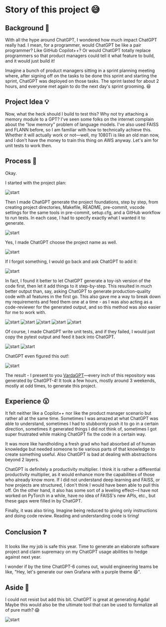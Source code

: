 # Story of this project 😅

## Background 🤔

With all the hype around ChatGPT, I wondered how much impact ChatGPT really had.
I mean, for a programmer, would ChatGPT be like a pair programmer? Like GitHub
Copilot++? Or would ChatGPT totally replace programmers so that product managers
could tell it what feature to build, and it would just build it!

Imagine a bunch of product managers sitting in a sprint planning meeting where,
after signing off on the tasks to be done this sprint and starting the sprint,
ChatGPT was deployed on those tasks. The sprint lasted for about 2 hours, and
everyone met again to do the next day's sprint grooming. 😆

## Project Idea 💡

Now, what the heck should I build to test this? Why not try attaching a memory
module to a GPT? I've seen some folks on the internet complain about the "low
memory" problem of language models. I've also used FAISS and FLANN before, so I
am familiar with how to technically achieve this. Whether it will actually work
or not—well, my 1080Ti is like an old man now, and I don't have the money to
train this thing on AWS anyway. Let's aim for unit tests to work then.

## Process 🏃

Okay.

I started with the project plan:

![start](./assets/1.png)

Then I made ChatGPT generate the project foundations, step by step, from
creating project directories, Makefile, README, pre-commit, vscode settings for
the same tools in pre-commit, setup.cfg, and a GitHub workflow to run tests. In
each case, I had to specify exactly what I wanted it to generate.

![start](./assets/2.png)

Yes, I made ChatGPT choose the project name as well.

![start](./assets/3.png)

If I forgot something, I would go back and ask ChatGPT to add it:

![start](./assets/4.png)

In fact, I found it better to let ChatGPT generate a toy-ish version of the code
first, then let it add things to it step-by-step. This resulted in much better
output than, say, asking ChatGPT to generate production-quality code with all
features in the first go. This also gave me a way to break down my requirements
and feed them one at a time - as I was also acting as a code-reviewer for the
generated output, and so this method was also easier for me to work with.

![start](./assets/5.png) ![start](./assets/6.png) ![start](./assets/7.png)
![start](./assets/8.png) ![start](./assets/9.png)

Of course, I made ChatGPT write unit tests, and if they failed, I would just
copy the pytest output and feed it back into ChatGPT.

![start](./assets/10.png) ![start](./assets/11.png)

ChatGPT even figured this out!:

![start](./assets/12.png)

The result - I present to you
[VardaGPT](https://github.com/ixaxaar/vardagpt)—every inch of this repository
was generated by ChatGPT-4! It took a few hours, mostly around 3 weekends,
mostly at odd times, to generate this project.

## Experience 😮

It felt neither like a Copilot++ nor like the product manager scenario but
rather all at the same time. Sometimes I was amazed at what ChatGPT was able to
understand, sometimes I had to stubbornly push it to go in a certain direction,
sometimes it generated things I did not think of, sometimes I got super
frustrated while making ChatGPT fix the code in a certain way.

It was more like handholding a fresh grad who had absorbed all of human
knowledge but needed someone to tie various parts of that knowledge to create
something useful. Also ChatGPT is bad at dealing with abstractions beyond 2
layers.

ChatGPT is definitely a productivity multiplier. I think it is rather a
differential productivity multiplier, as it would enhance more the capabilities
of those who already know more. If I did not understand deep learning and FAISS,
or how projects are structured, I don't think I would have been able to pull
this off. On the other hand, it also has some sort of a leveling effect—I have
not worked on PyTorch in a while, have no idea of FAISS's new APIs, etc., but
these gaps were filled in by ChatGPT.

Finally, it was also tiring. Imagine being reduced to giving only instructions
and doing code review. Reading and understanding code is tiring!

## Conclusion ❓

It looks like my job is safe this year. Time to generate an elaborate software
project and claim supremacy on my ChatGPT usage abilities to hedge against next
year.

I wonder if by the time ChatGPT-6 comes out, would engineering teams be like,
"Hey, let's generate our own Grafana with a purple theme 😄".

## Aside 🦄

I could not resist but add this bit. ChatGPT is great at generating Agda! Maybe
this would also be the ultimate tool that can be used to formalize all of pure
math? 😱

![start](./assets/13.png)
